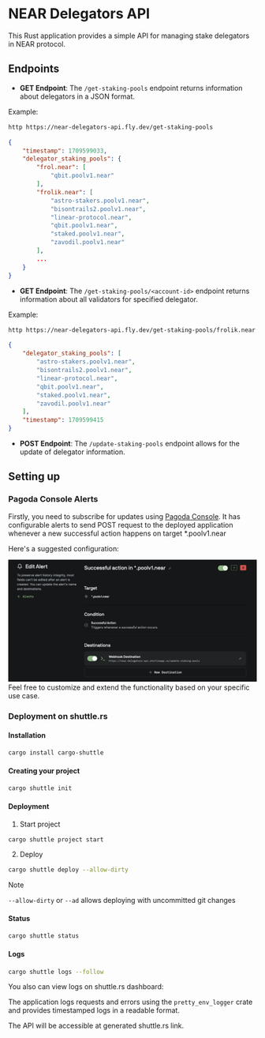 # NEAR Delegators API

This Rust application provides a simple API for managing stake delegators in NEAR protocol. 

## Endpoints

- **GET Endpoint**: The `/get-staking-pools` endpoint returns information about delegators in a JSON format.

Example:
```bash
http https://near-delegators-api.fly.dev/get-staking-pools
```

```json
{
    "timestamp": 1709599033,
    "delegator_staking_pools": {
        "frol.near": [
            "qbit.poolv1.near"
        ],
        "frolik.near": [
            "astro-stakers.poolv1.near",
            "bisontrails2.poolv1.near",
            "linear-protocol.near",
            "qbit.poolv1.near",
            "staked.poolv1.near",
            "zavodil.poolv1.near"
        ],
        ...
    }
}
```

- **GET Endpoint**: The `/get-staking-pools/<account-id>` endpoint returns information about all validators for specified delegator.

Example:
```bash
http https://near-delegators-api.fly.dev/get-staking-pools/frolik.near
```

```json
{
    "delegator_staking_pools": [
        "astro-stakers.poolv1.near",
        "bisontrails2.poolv1.near",
        "linear-protocol.near",
        "qbit.poolv1.near",
        "staked.poolv1.near",
        "zavodil.poolv1.near"
    ],
    "timestamp": 1709599415
}
```


- **POST Endpoint**: The `/update-staking-pools` endpoint allows for the update of delegator information.

## Setting up

### Pagoda Console Alerts

Firstly, you need to subscribe for updates using [Pagoda Console](https://console.pagoda.co/). It has configurable alerts to send POST request to the deployed application whenever a new successful action happens on target *.poolv1.near  

Here's a suggested configuration:

![pagoda console](images/pagoda-console.png)
Feel free to customize and extend the functionality based on your specific use case.


### Deployment on shuttle.rs

#### Installation

```bash
cargo install cargo-shuttle
```

#### Creating your project

```bash
cargo shuttle init
```

#### Deployment

1) Start project
```bash
cargo shuttle project start
```

2) Deploy
```bash
cargo shuttle deploy --allow-dirty
```
> [!NOTE]  
> `--allow-dirty` or `--ad` allows deploying with uncommitted git changes

#### Status
```bash
cargo shuttle status
```

#### Logs

```bash
cargo shuttle logs --follow
```

You also can view logs on shuttle.rs dashboard:

The application logs requests and errors using the `pretty_env_logger` crate and provides timestamped logs in a readable format.

The API will be accessible at generated shuttle.rs link.
